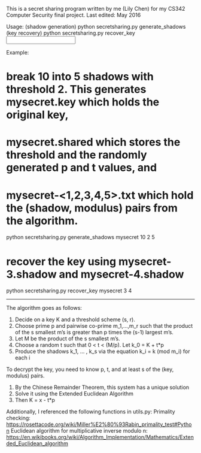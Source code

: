 This is a secret sharing program written by me (Lily Chen) for my CS342 Computer Security final project.
Last edited: May 2016

Usage: 
(shadow generation) python secretsharing.py generate_shadows <output filename> <key> <threshold> <total shadows>
(key recovery) python secretsharing.py recover_key <input filename> <indices of available shadows>

Example:

# break 10 into 5 shadows with threshold 2. This generates mysecret.key which holds the original key,
# mysecret.shared which stores the threshold and the randomly generated p and t values, and
# mysecret-<1,2,3,4,5>.txt which hold the (shadow, modulus) pairs from the algorithm.
python secretsharing.py generate_shadows mysecret 10 2 5

# recover the key using mysecret-3.shadow and mysecret-4.shadow
python secretsharing.py recover_key mysecret 3 4

************

The algorithm goes as follows:
1. Decide on a key K and a threshold scheme (s, r).
2. Choose prime p and pairwise co-prime m_1,...,m_r such that the product of the s smallest m’s is greater than p times the (s-1) largest m’s.
3. Let M be the product of the s smallest m’s.
4. Choose a random t such that 0 < t < (M/p). Let k_0 = K + t*p
5. Produce the shadows k_1, … , k_s via the equation k_i = k (mod m_i) for each i

To decrypt the key, you need to know p, t, and at least s of the (key, modulus) pairs.
1. By the Chinese Remainder Theorem, this system has a unique solution
2. Solve it using the Extended Euclidean Algorithm
3. Then K = x - t*p

Additionally, I referenced the following functions in utils.py:
Primality checking: https://rosettacode.org/wiki/Miller%E2%80%93Rabin_primality_test#Python 
Euclidean algorithm for multiplicative inverse modulo n: https://en.wikibooks.org/wiki/Algorithm_Implementation/Mathematics/Extended_Euclidean_algorithm
